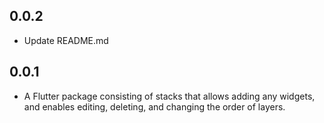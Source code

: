 ## 0.0.2

* Update README.md

## 0.0.1

* A Flutter package consisting of stacks that allows adding any widgets, and enables editing, deleting, and changing the order of layers.

